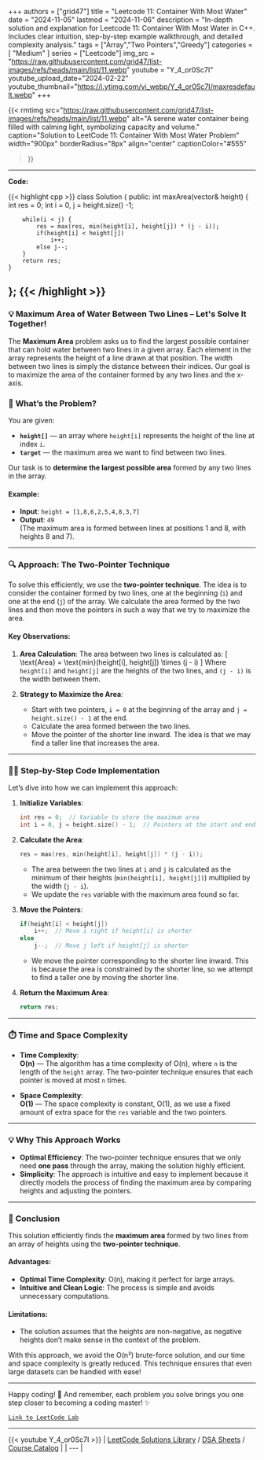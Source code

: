 
+++
authors = ["grid47"]
title = "Leetcode 11: Container With Most Water"
date = "2024-11-05"
lastmod = "2024-11-06"
description = "In-depth solution and explanation for Leetcode 11: Container With Most Water in C++. Includes clear intuition, step-by-step example walkthrough, and detailed complexity analysis."
tags = ["Array","Two Pointers","Greedy"]
categories = [
    "Medium"
]
series = ["Leetcode"]
img_src = "https://raw.githubusercontent.com/grid47/list-images/refs/heads/main/list/11.webp"
youtube = "Y_4_or0Sc7I"
youtube_upload_date="2024-02-22"
youtube_thumbnail="https://i.ytimg.com/vi_webp/Y_4_or0Sc7I/maxresdefault.webp"
+++


{{< rmtimg 
    src="https://raw.githubusercontent.com/grid47/list-images/refs/heads/main/list/11.webp" 
    alt="A serene water container being filled with calming light, symbolizing capacity and volume."
    caption="Solution to LeetCode 11: Container With Most Water Problem"
    width="900px"
    borderRadius="8px"
    align="center" 
    captionColor="#555"
>}}
---
**Code:**

{{< highlight cpp >}}
class Solution {
public:
    int maxArea(vector<int>& height) {
        int res = 0;
        int i = 0, j = height.size() -1;
        
        while(i < j) {
            res = max(res, min(height[i], height[j]) * (j - i));
            if(height[i] < height[j])
                i++;
            else j--;
        }
        return res;
    }
};
{{< /highlight >}}
---

### 💡 **Maximum Area of Water Between Two Lines** – Let's Solve It Together!

The **Maximum Area** problem asks us to find the largest possible container that can hold water between two lines in a given array. Each element in the array represents the height of a line drawn at that position. The width between two lines is simply the distance between their indices. Our goal is to maximize the area of the container formed by any two lines and the x-axis.

### 📝 **What’s the Problem?**

You are given:
- **`height[]`** — an array where `height[i]` represents the height of the line at index `i`.
- **`target`** — the maximum area we want to find between two lines.

Our task is to **determine the largest possible area** formed by any two lines in the array.

#### Example:

- **Input**: `height = [1,8,6,2,5,4,8,3,7]`
- **Output**: `49`  
  (The maximum area is formed between lines at positions 1 and 8, with heights 8 and 7).

---

### 🔍 **Approach: The Two-Pointer Technique**

To solve this efficiently, we use the **two-pointer technique**. The idea is to consider the container formed by two lines, one at the beginning (`i`) and one at the end (`j`) of the array. We calculate the area formed by the two lines and then move the pointers in such a way that we try to maximize the area.

#### Key Observations:
1. **Area Calculation**: The area between two lines is calculated as:
   \[
   \text{Area} = \text{min}(height[i], height[j]) \times (j - i)
   \]
   Where `height[i]` and `height[j]` are the heights of the two lines, and `(j - i)` is the width between them.
   
2. **Strategy to Maximize the Area**:
   - Start with two pointers, `i = 0` at the beginning of the array and `j = height.size() - 1` at the end.
   - Calculate the area formed between the two lines.
   - Move the pointer of the shorter line inward. The idea is that we may find a taller line that increases the area.

---

### 🧑‍💻 **Step-by-Step Code Implementation**

Let’s dive into how we can implement this approach:

1. **Initialize Variables**:
   ```cpp
   int res = 0;  // Variable to store the maximum area
   int i = 0, j = height.size() - 1;  // Pointers at the start and end of the array
   ```

2. **Calculate the Area**:
   ```cpp
   res = max(res, min(height[i], height[j]) * (j - i));
   ```
   - The area between the two lines at `i` and `j` is calculated as the minimum of their heights (`min(height[i], height[j])`) multiplied by the width (`j - i`).
   - We update the `res` variable with the maximum area found so far.

3. **Move the Pointers**:
   ```cpp
   if(height[i] < height[j]) 
       i++;  // Move i right if height[i] is shorter
   else 
       j--;  // Move j left if height[j] is shorter
   ```

   - We move the pointer corresponding to the shorter line inward. This is because the area is constrained by the shorter line, so we attempt to find a taller one by moving the shorter line.

4. **Return the Maximum Area**:
   ```cpp
   return res;
   ```

---

### ⏱️ **Time and Space Complexity**

- **Time Complexity**:  
  **O(n)** — The algorithm has a time complexity of O(n), where `n` is the length of the `height` array. The two-pointer technique ensures that each pointer is moved at most `n` times.

- **Space Complexity**:  
  **O(1)** — The space complexity is constant, O(1), as we use a fixed amount of extra space for the `res` variable and the two pointers.

---

### 💡 **Why This Approach Works**

- **Optimal Efficiency**: The two-pointer technique ensures that we only need **one pass** through the array, making the solution highly efficient.
- **Simplicity**: The approach is intuitive and easy to implement because it directly models the process of finding the maximum area by comparing heights and adjusting the pointers.

---

### 🏁 **Conclusion**

This solution efficiently finds the **maximum area** formed by two lines from an array of heights using the **two-pointer technique**.

#### Advantages:
- **Optimal Time Complexity**: O(n), making it perfect for large arrays.
- **Intuitive and Clean Logic**: The process is simple and avoids unnecessary computations.

#### Limitations:
- The solution assumes that the heights are non-negative, as negative heights don’t make sense in the context of the problem.

With this approach, we avoid the O(n²) brute-force solution, and our time and space complexity is greatly reduced. This technique ensures that even large datasets can be handled with ease!

---

Happy coding! 🚀 And remember, each problem you solve brings you one step closer to becoming a coding master! ✨


[`Link to LeetCode Lab`](https://leetcode.com/problems/container-with-most-water/description/)

---
{{< youtube Y_4_or0Sc7I >}}
| [LeetCode Solutions Library](https://grid47.xyz/leetcode/) / [DSA Sheets](https://grid47.xyz/sheets/) / [Course Catalog](https://grid47.xyz/courses/) |
| --- |
